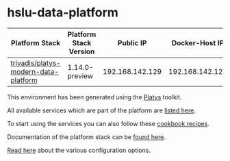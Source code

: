 # hslu-data-platform

| Platform Stack | Platform Stack Version | Public IP | Docker-Host IP
|-------------- |------|------------|------------
| [ trivadis/platys-modern-data-platform ](https://hub.docker.com/repository/docker/trivadis/platys-modern-data-platform) | 1.14.0-preview | 192.168.142.129 | 192.168.142.129

This environment has been generated using the [Platys](http://github.com/trivadispf/platys) toolkit.

All available services which are part of the platform are [listed here](services).

To start using the services you can also follow these [cookbook recipes](./cookbooks/README).

Documentation of the platform stack can be [found here](README).

[Read here](./documentation/configuration) about the various configuration options.
